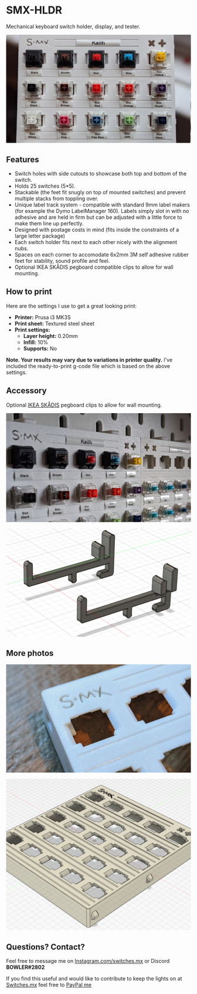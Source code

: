 # SMX-HLDR
Mechanical keyboard switch holder, display, and tester.

![SMX-HLDR mounted](./photos/smx-hldr-photo-03.jpg)

## Features
- Switch holes with side cutouts to showcase both top and bottom of the switch.
- Holds 25 switches (5*5).
- Stackable (the feet fit snugly on top of mounted switches) and prevent multiple stacks from toppling over.
- Unique label track system - compatible with standard 9mm label makers (for example the Dymo LabelManager 160). Labels simply slot in with no adhesive and are held in firm but can be adjusted with a little force to make them line up perfectly.
- Designed with postage costs in mind (fits inside the constraints of a large letter package)
- Each switch holder fits next to each other nicely with the alignment nubs.
- Spaces on each corner to accomodate 6x2mm 3M self adhesive rubber feet for stability, sound profile and feel.
- Optional IKEA SKÅDIS pegboard compatible clips to allow for wall mounting.

## How to print
Here are the settings I use to get a great looking print:
- **Printer:** Prusa i3 MK3S
- **Print sheet:** Textured steel sheet
- **Print settings:**
  - **Layer height:** 0.20mm
  - **Infill:** 10%
  - **Supports:** No

**Note. Your results may vary due to variations in printer quality.**
I've included the ready-to-print g-code file which is based on the above settings.

## Accessory
Optional [IKEA SKÅDIS](https://www.ikea.com/gb/en/p/skadis-pegboard-combination-white-s09216595/) pegboard clips to allow for wall mounting.

![IKEA SKÅDIS mount](./photos/smx-hldr-photo-skadis-01.jpg)

![IKEA SKÅDIS CAD](./photos/smx-hldr-photo-skadis-02.jpg)

## More photos

![SMX-HLDR close-up](./photos/smx-hldr-photo-02.jpg)

![SMX-HLDR CAD](./photos/smx-hldr-photo-01.jpg)

## Questions? Contact?

Feel free to message me on [Instagram.com/switches.mx](https://www.instagram.com/switches.mx/) or Discord **BOWLER#2802**

If you find this useful and would like to contribute to keep the lights on at [Switches.mx](https://switches.mx) feel free to [PayPal me](https://paypal.me/switchesmx)
